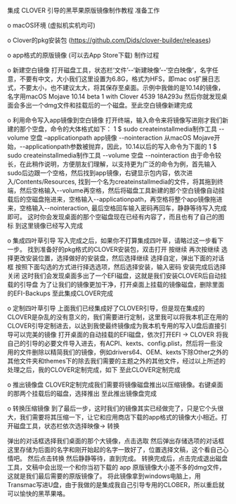 集成 CLOVER 引导的黑苹果原版镜像制作教程
准备工作

o macOS环境 (虚拟机实机均可)

o Clover的pkg安装包 (https://github.com/Dids/clover-builder/releases)

o app格式的原版镜像 (可以去App Store下载)
制作过程

o 新建空白镜像
打开磁盘工具，状态栏‘文件’--‘新建映像’--‘空白映像’，名字任意，不要有中文，大小我们这里设置为6.8G，格式为HFS，即mac os扩展日志式，不要太小，也不建议太大，将其保存至桌面。示例中我做的是10.14的镜像，名字用macOS Mojave 10.14 beta 1 with Clover 4539 18A293u
然后你就发现桌面会多出一个dmg文件和挂载后的一个磁盘。至此空白镜像新建完成

o 利用命令写入app镜像到空白镜像
打开终端，输入命令来将镜像写进刚才我们新建的那个空盘，命令的大体格式如下：
1	$ sudo createinstallmedia制作工具 --volume 空盘 –applicationpath app镜像 --nointeraction
从macOS Mojave开始，--applicationpath参数被抛弃，因此，10.14以后的写入命令为下面的
1	$ sudo createinstallmedia制作工具 --volume 空盘 --nointeraction
由于命令较长，在此稍作说明，方便朋友们理解，以支持更为广泛的命令为例，首先输入sudo后边跟一个空格，然后找到app镜像，右键显示包内容，依次进入/Contents/Resources, 找到一个名为createinstallmedia的文件，将其拖到终端，然后空格输入--volume再空格，然后将磁盘工具新建的那个空白镜像自动挂载后的空磁盘拖进来，空格输入--applicationpath，再空格将整个app镜像拖进来，空格输入--nointeraction, 最后空格回车输入密码再回车，静静等待写入完成即可。
这时你会发现桌面的那个空磁盘现在已经有内容了，而且也有了自己的图标
到这里镜像已经写入完成

o 集成四叶草引导
写入完成之后，如果你不打算集成四叶草，请略过这一步看下一步。
找到准备好的pkg格式的CLOVER安装包，双击打开
按继续
再次按继续
选择更改安装位置，选择做好的安装盘，然后选择继续
选择自定，弹出下面的对话框
按照下面勾选的方式进行择选选项，然后选择安装，输入密码
安装完成后选择关闭
这时我们会发现桌面多出了一个EFI磁盘，这就是我们安装CLOVER后自动挂载的引导盘
为了让我们的镜像更加干净，打开桌面上挂载的镜像磁盘，删除里面的EFI-Backups
至此集成CLOVER完成

o 定制四叶草引导
上面我们已经集成好了CLOVER引导，但是现在集成的CLOVER是杂乱的没有意义的，我们需要进行定制，这里我可以将我本机正在用的CLOVER引导定制进去，以达到我使最终镜像成为我本机专用的写入U盘后直接引导可以完美的镜像
打开桌面的自动挂载的EFI磁盘，依次打开EFI -> CLOVER
将我自己的引导的必要文件导入进去，有ACPI、kexts、config.plist，然后将一些没用的文件删除以精简我们的镜像，例如drivers64、OEM、kexts下除Other之外的其他文件夹和themes下的除去我们需要的主题之外的其他文件，经过以上所述的处理之后，我的CLOVER定制完成，如下
至此CLOVER定制完成

o 推出镜像盘
CLOVER定制完成我们需要将镜像磁盘推出以压缩镜像。右键桌面的那两个挂载后的磁盘，选择推出
至此推出镜像盘完成

o 转换压缩镜像
到了最后一步，这时我们的镜像其实已经做完了，只是它个头很大，我们需要将其压缩一下，让它和应用商店下载的app格式的镜像大小相近。打开磁盘工具，状态栏依次选择映像-> 转换

弹出的对话框选择我们桌面的那个大镜像，点击选取
然后弹出存储选项的对话框
这里存储为后面的名字和刚开始起的名字一致好了，位置选择文稿，这个看自己心情吧。
然后点击转换
然后静静等待，直到完成。
转换完成后，点击完成退出磁盘工具，文稿中会出现一个和你当初下载的 app 原版镜像大小差不多的dmg文件，这就是我们最后需要的原版镜像了。
将此镜像拿到windows电脑上，用Transmac写进U盘，由于我做的是集成我自己引导专用的CLOBER，所以重启就可以愉快的黑苹果咯。
